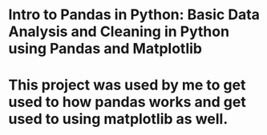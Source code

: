 <h1> Intro to Pandas in Python: Basic Data Analysis and Cleaning in Python using Pandas and Matplotlib <h1> 

This project was used by me to get used to how pandas works and get used to using matplotlib as well. 


